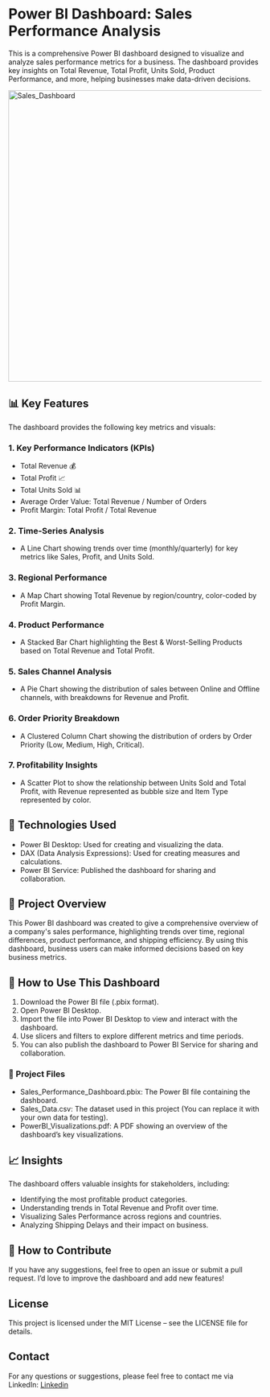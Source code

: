 # Power BI Dashboard: Sales Performance Analysis
This is a comprehensive Power BI dashboard designed to visualize and analyze sales performance metrics for a business. The dashboard provides key insights on Total Revenue, Total Profit, Units Sold, Product Performance, and more, helping businesses make data-driven decisions.

<img width="580" alt="Sales_Dashboard" src="https://github.com/user-attachments/assets/f93116b7-f47e-4aeb-a021-cc30dbd16313" />


## 📊 Key Features
The dashboard provides the following key metrics and visuals:

### 1. Key Performance Indicators (KPIs)
- Total Revenue 💰
- Total Profit 📈
- Total Units Sold 📊
- Average Order Value: Total Revenue / Number of Orders
- Profit Margin: Total Profit / Total Revenue

### 2. Time-Series Analysis
- A Line Chart showing trends over time (monthly/quarterly) for key metrics like Sales, Profit, and Units Sold.

### 3. Regional Performance
- A Map Chart showing Total Revenue by region/country, color-coded by Profit Margin.

### 4. Product Performance
- A Stacked Bar Chart highlighting the Best & Worst-Selling Products based on Total Revenue and Total Profit.

### 5. Sales Channel Analysis
- A Pie Chart showing the distribution of sales between Online and Offline channels, with breakdowns for Revenue and Profit.

### 6. Order Priority Breakdown
- A Clustered Column Chart showing the distribution of orders by Order Priority (Low, Medium, High, Critical).

### 7. Profitability Insights
- A Scatter Plot to show the relationship between Units Sold and Total Profit, with Revenue represented as bubble size and Item Type represented by color.

## 🔧 Technologies Used
- Power BI Desktop: Used for creating and visualizing the data.
- DAX (Data Analysis Expressions): Used for creating measures and calculations.
- Power BI Service: Published the dashboard for sharing and collaboration.

## 📝 Project Overview
This Power BI dashboard was created to give a comprehensive overview of a company's sales performance, highlighting trends over time, regional differences, product performance, and shipping efficiency. By using this dashboard, business users can make informed decisions based on key business metrics.

## 🚀 How to Use This Dashboard
1. Download the Power BI file (.pbix format).
2. Open Power BI Desktop.
3. Import the file into Power BI Desktop to view and interact with the dashboard.
4. Use slicers and filters to explore different metrics and time periods.
5. You can also publish the dashboard to Power BI Service for sharing and collaboration.

### 📂 Project Files
- Sales_Performance_Dashboard.pbix: The Power BI file containing the dashboard.
- Sales_Data.csv: The dataset used in this project (You can replace it with your own data for testing).
- PowerBI_Visualizations.pdf: A PDF showing an overview of the dashboard’s key visualizations.

## 📈 Insights
The dashboard offers valuable insights for stakeholders, including:
- Identifying the most profitable product categories.
- Understanding trends in Total Revenue and Profit over time.
- Visualizing Sales Performance across regions and countries.
- Analyzing Shipping Delays and their impact on business.

## 💬 How to Contribute
If you have any suggestions, feel free to open an issue or submit a pull request. I’d love to improve the dashboard and add new features!

## License
This project is licensed under the MIT License – see the LICENSE file for details.

## Contact
For any questions or suggestions, please feel free to contact me via LinkedIn: [Linkedin](https://linkedin.com/in/tharusha-kavindi-2b23a6273)
